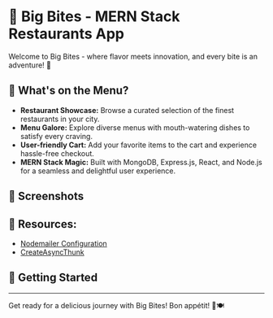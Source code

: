 # 🍔 Big Bites - MERN Stack Restaurants App

Welcome to Big Bites - where flavor meets innovation, and every bite is an adventure! 🚀

## 🌮 What's on the Menu?

- **Restaurant Showcase:** Browse a curated selection of the finest restaurants in your city.
- **Menu Galore:** Explore diverse menus with mouth-watering dishes to satisfy every craving.
- **User-friendly Cart:** Add your favorite items to the cart and experience hassle-free checkout.
- **MERN Stack Magic:** Built with MongoDB, Express.js, React, and Node.js for a seamless and delightful user experience.


## 📸 Screenshots


## 📂 Resources:
- [Nodemailer Configuration](https://dev.to/alakazam03/sending-emails-in-nodejs-with-nodemailer-1jn1)
- [CreateAsyncThunk](https://medium.com/codex/reasoning-behind-using-redux-toolkits-createslice-and-createasyncthunk-to-handle-your-asynchronous-267e6a6514ca)

## 🍕 Getting Started



---
Get ready for a delicious journey with Big Bites! Bon appétit! 🎉🍽️
